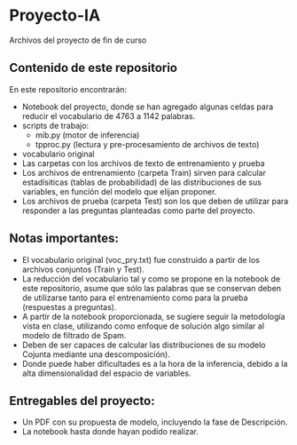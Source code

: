 # Proyecto-IA
Archivos del proyecto de fin de curso

## Contenido de este repositorio
En este repositorio encontrarán:
* Notebook del proyecto, donde se han agregado algunas celdas para reducir el vocabulario de 4763 a 1142 palabras.
* scripts de trabajo:
  - mib.py (motor de inferencia)
  - tpproc.py (lectura y pre-procesamiento de archivos de texto)
* vocabulario original
* Las carpetas con los archivos de texto de entrenamiento y prueba
* Los archivos de entrenamiento (carpeta Train) sirven para calcular estadísiticas (tablas de probabilidad) de las distribuciones de sus variables, en función del modelo que elijan proponer.
* Los archivos de prueba (carpeta Test) son los que deben de utilizar para responder a las preguntas planteadas como parte del proyecto.

## Notas importantes:
* El vocabulario original (voc_pry.txt) fue construido a partir de los archivos conjuntos (Train y Test).
* La reducción del vocabulario tal y como se propone en la notebook de este repositorio, asume que sólo las palabras que se conservan deben de utilizarse tanto para el entrenamiento como para la prueba (respuestas a preguntas).
* A partir de la notebook proporcionada, se sugiere seguir la metodología vista en clase, utilizando como enfoque de solución algo similar al modelo de filtrado de Spam.
* Deben de ser capaces de calcular las distribuciones de su modelo Cojunta mediante una descomposición). 
* Donde puede haber dificultades es a la hora de la inferencia, debido a la alta dimensionalidad del espacio de variables. 

## Entregables del proyecto:
* Un PDF con su propuesta de modelo, incluyendo la fase de Descripción.
* La notebook hasta donde hayan podido realizar.
